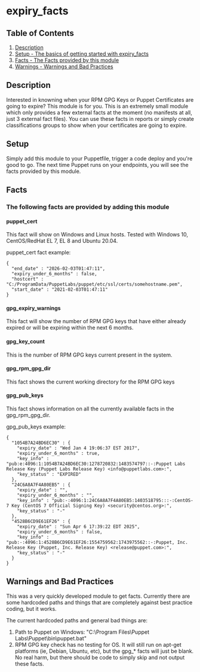 # expiry_facts

## Table of Contents

1. [Description](#description)
1. [Setup - The basics of getting started with expiry_facts](#setup)
1. [Facts - The Facts provided by this module](#Facts)
1. [Warnings - Warnings and Bad Practices](#Warnings)

## Description

Interested in knowning when your RPM GPG Keys or Puppet Certificates are going to expire? This module is for you.
This is an extremely small module which only provides a few external facts at the moment (no manifests at all, just 3 external fact files).
You can use these facts in reports or simply create classifications groups to show when your certificates are going to expire.

## Setup

Simply add this module to your Puppetfile, trigger a code deploy and you're good to go.
The next time Puppet runs on your endpoints, you will see the facts provided by this module.

## Facts

### The following facts are provided by adding this module

#### puppet_cert

This fact will show on Windows and Linux hosts.
Tested with Windows 10, CentOS/RedHat EL 7, EL 8 and Ubuntu 20.04.

puppet_cert fact example:

```
{
  "end_date" : "2026-02-03T01:47:11",
  "expiry_under_6_months" : false,
  "hostcert" : "C:/ProgramData/PuppetLabs/puppet/etc/ssl/certs/somehostname.pem",
  "start_date" : "2021-02-03T01:47:11"
}
```

#### gpg_expiry_warnings

This fact will show the number of RPM GPG keys that have either already expired or will be expiring within the next 6 months.

#### gpg_key_count

This is the number of RPM GPG keys current present in the system.

#### gpg_rpm_gpg_dir

This fact shows the current working directory for the RPM GPG keys

#### gpg_pub_keys

This fact shows information on all the currently available facts in the gpg_rpm_gpg_dir.

gpg_pub_keys example:

```
{
  "1054B7A24BD6EC30" : {
    "expiry_date" : "Wed Jan 4 19:06:37 EST 2017",
    "expiry_under_6_months" : true,
    "key_info" : "pub:e:4096:1:1054B7A24BD6EC30:1278720832:1483574797::-:Puppet Labs Release Key (Puppet Labs Release Key) <info@puppetlabs.com>:",
    "key_status" : "EXPIRED"
  },
  "24C6A8A7F4A80EB5" : {
    "expiry_date" : "",
    "expiry_under_6_months" : "",
    "key_info" : "pub:-:4096:1:24C6A8A7F4A80EB5:1403518795:::-:CentOS-7 Key (CentOS 7 Official Signing Key) <security@centos.org>:",
    "key_status" : "-"
  },
  "4528B6CD9E61EF26" : {
    "expiry_date" : "Sun Apr 6 17:39:22 EDT 2025",
    "expiry_under_6_months" : false,
    "key_info" : "pub:-:4096:1:4528B6CD9E61EF26:1554759562:1743975562::-:Puppet, Inc. Release Key (Puppet, Inc. Release Key) <release@puppet.com>:",
    "key_status" : "-"
  }
}
```

## Warnings and Bad Practices

This was a very quickly developed module to get facts. Currently there are some hardcoded paths and things that are completely against best practice coding, but it works.

The current hardcoded paths and general bad things are:

1. Path to Puppet on Windows: "C:\Program Files\Puppet Labs\Puppet\bin\puppet.bat"
1. RPM GPG key check has no testing for OS. It will still run on apt-get platforms (ie, Debian, Ubuntu, etc), but the gpg\_\* facts will just be blank. No real harm, but there should be code to simply skip and not output these facts.
